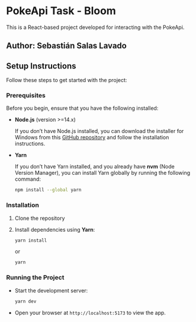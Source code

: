 # PokeApi Task - Bloom

This is a React-based project developed for interacting with the PokeApi.

## Author: Sebastián Salas Lavado

## Setup Instructions

Follow these steps to get started with the project:

### Prerequisites

Before you begin, ensure that you have the following installed:

- **Node.js** (version >=14.x)

  If you don’t have Node.js installed, you can download the installer for Windows from this [GitHub repository](https://github.com/coreybutler/nvm-windows/releases) and follow the installation instructions.

- **Yarn** 

  If you don’t have Yarn installed, and you already have **nvm** (Node Version Manager), you can install Yarn globally by running the following command:

  ```bash
  npm install --global yarn
  ```

### Installation

1. Clone the repository

2. Install dependencies using **Yarn**:

   ```bash
   yarn install
   ```
   or
   ```bash
   yarn
   ```

### Running the Project

- Start the development server:

  ```bash
  yarn dev
  ```

- Open your browser at `http://localhost:5173` to view the app.
